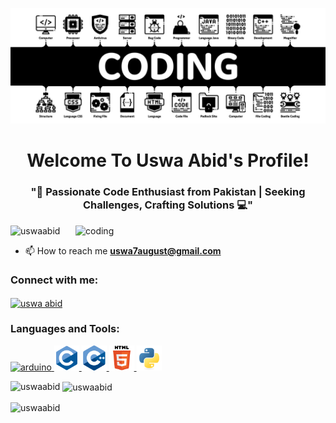 ![logo](https://github.com/UswaAbid/UswaAbid/blob/main/banner01.jpg)
<h1 align="center">Welcome To Uswa Abid's Profile!</h1>
<h3 align="center">"🚀 Passionate Code Enthusiast from Pakistan | Seeking Challenges, Crafting Solutions 💻"</h3>

<img align="right" alt="coding" width="400" src="https://user-images.githubusercontent.com/74038190/236119160-976a0405-caa7-470c-9356-16d43402ea0a.gif">

<p align="left"> <img src="https://komarev.com/ghpvc/?username=uswaabid&label=Profile%20views&color=0e75b6&style=flat" alt="uswaabid" /> </p>

- 📫 How to reach me **uswa7august@gmail.com**

<h3 align="left">Connect with me:</h3>
<p align="left">
<a href="https://linkedin.com/in/uswa abid" target="blank"><img align="center" src="https://raw.githubusercontent.com/rahuldkjain/github-profile-readme-generator/master/src/images/icons/Social/linked-in-alt.svg" alt="uswa abid" height="30" width="40" /></a>
</p>

<h3 align="left">Languages and Tools:</h3>
<p align="left"> <a href="https://www.arduino.cc/" target="_blank" rel="noreferrer"> <img src="https://cdn.worldvectorlogo.com/logos/arduino-1.svg" alt="arduino" width="40" height="40"/> </a> <a href="https://www.cprogramming.com/" target="_blank" rel="noreferrer"> <img src="https://raw.githubusercontent.com/devicons/devicon/master/icons/c/c-original.svg" alt="c" width="40" height="40"/> </a> <a href="https://www.w3schools.com/cpp/" target="_blank" rel="noreferrer"> <img src="https://raw.githubusercontent.com/devicons/devicon/master/icons/cplusplus/cplusplus-original.svg" alt="cplusplus" width="40" height="40"/> </a> <a href="https://www.w3.org/html/" target="_blank" rel="noreferrer"> <img src="https://raw.githubusercontent.com/devicons/devicon/master/icons/html5/html5-original-wordmark.svg" alt="html5" width="40" height="40"/> </a> <a href="https://www.python.org" target="_blank" rel="noreferrer"> <img src="https://raw.githubusercontent.com/devicons/devicon/master/icons/python/python-original.svg" alt="python" width="40" height="40"/> </a> </p>

<p><img align="left" src="https://github-readme-stats.vercel.app/api/top-langs?username=uswaabid&show_icons=true&locale=en&layout=compact" alt="uswaabid" /></p>

<p>&nbsp;<img align="center" src="https://github-readme-stats.vercel.app/api?username=uswaabid&show_icons=true&locale=en" alt="uswaabid" /></p>

<p><img align="center" src="https://github-readme-streak-stats.herokuapp.com/?user=uswaabid&" alt="uswaabid" /></p>
